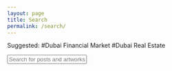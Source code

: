 ```yaml
---
layout: page
title: Search
permalink: /search/
---
```


Suggested: #Dubai Financial Market #Dubai Real Estate

<div id="search-container">
  <input type="text" id="search-input" placeholder="Search for posts and artworks...">
  <ul id="results-container"></ul>
</div>

<!-- Include the search script from a CDN -->
<script src="https://unpkg.com/simple-jekyll-search@1.10.0/dest/simple-jekyll-search.min.js"></script>

<script>
  SimpleJekyllSearch({
    searchInput: document.getElementById('search-input'),
    resultsContainer: document.getElementById('results-container'),
    json: '{{ "/search.json" | relative_url }}',
    searchResultTemplate: '<li><a href="{url}">{title}</a></li>',
    noResultsText: 'No results found',
  });
</script>